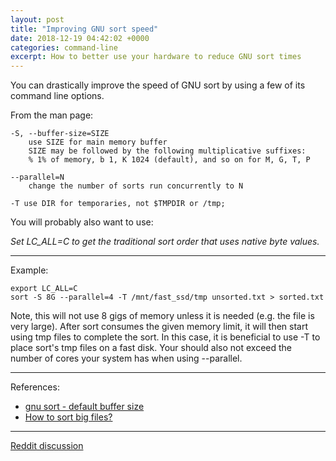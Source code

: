 ```yaml
---
layout: post
title: "Improving GNU sort speed"
date: 2018-12-19 04:42:02 +0000
categories: command-line
excerpt: How to better use your hardware to reduce GNU sort times
---
```


You can drastically improve the speed of GNU sort by using a few of its command line options.


From the man page:

    -S, --buffer-size=SIZE
        use SIZE for main memory buffer
        SIZE may be followed by the following multiplicative suffixes: 
        % 1% of memory, b 1, K 1024 (default), and so on for M, G, T, P

    --parallel=N
        change the number of sorts run concurrently to N

    -T use DIR for temporaries, not $TMPDIR or /tmp;

You will probably also want to use:

*Set LC_ALL=C to get the traditional sort order that uses native byte values.*

____

Example:

    export LC_ALL=C
    sort -S 8G --parallel=4 -T /mnt/fast_ssd/tmp unsorted.txt > sorted.txt

Note, this will not use 8 gigs of memory unless it is needed (e.g. the file is very large).  After sort consumes the given memory limit, it will then start using tmp files to complete the sort.  In this case, it is beneficial to use -T to place sort's tmp files on a fast disk.  Your should also not exceed the number of cores your system has when using --parallel.

____

References:

* [gnu sort - default buffer size](https://stackoverflow.com/questions/37514283/gnu-sort-default-buffer-size)
* [How to sort big files?](https://unix.stackexchange.com/questions/120096/how-to-sort-big-files)

___

[Reddit discussion](https://www.reddit.com/r/commandline/comments/a7hq5n/psa_improving_gnu_sort_speed/)

